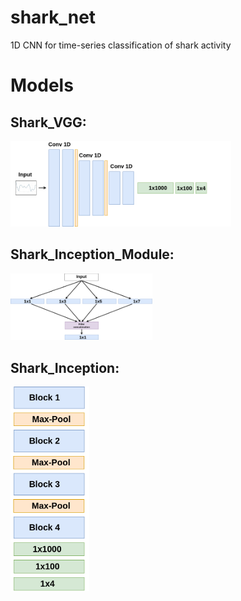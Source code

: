 # shark_net
1D CNN for time-series classification of shark activity


# Models
## Shark_VGG:<br>
<img src="https://github.com/tony-mtz/shark_net/blob/master/images/cnn_vgg.png" alt="Shark_VGG" width="70%" height="70%">

## Shark_Inception_Module:<br>

<img src="https://github.com/tony-mtz/shark_net/blob/master/images/incp_mod.png" alt="Shark_Inception_Module" width="45%" height="45%">

## Shark_Inception:<br>
<img src="https://github.com/tony-mtz/shark_net/blob/master/images/incp_model.png" alt="Shark_Inception" width="25%" height="25%">

